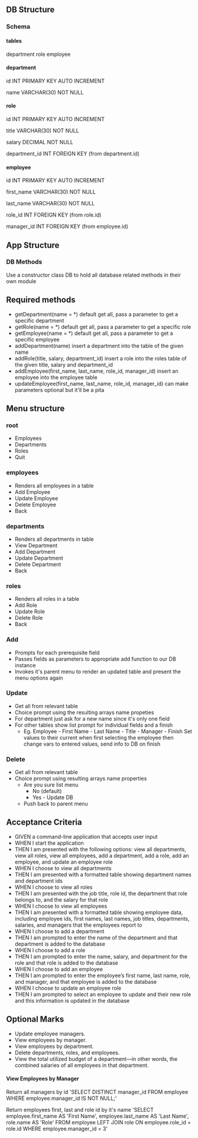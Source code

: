 ## DB Structure

### Schema

#### tables

department  role    employee

#### department

id INT PRIMARY KEY AUTO INCREMENT

name VARCHAR(30) NOT NULL


#### role

id INT PRIMARY KEY AUTO INCREMENT

title VARCHAR(30) NOT NULL

salary DECIMAL NOT NULL

department_id INT FOREIGN KEY (from department.id)

#### employee

id INT PRIMARY KEY AUTO INCREMENT

first_name VARCHAR(30) NOT NULL

last_name VARCHAR(30) NOT NULL

role_id INT FOREIGN KEY (from role.id)

manager_id INT FOREIGN KEY (from employee.id)


## App Structure

### DB Methods

Use a constructor class DB to hold all database related methods in their own module

## Required methods

- getDepartment(name = *) default get all, pass a parameter to get a specific department
- getRole(name = *) default get all, pass a parameter to get a specific role
- getEmployee(name = *) default get all, pass a parameter to get a specific employee
- addDepartment(name) insert a department into the table of the given name
- addRole(title, salary, department_id) insert a role into the roles table of the given title, salary and department_id
- addEmployee(first_name, last_name, role_id, manager_id) insert an employee into the employee table
- updateEmployee(first_name, last_name, role_id, manager_id) can make parameters optional but it'll be a pita

## Menu structure

### root

- Employees
- Departments
- Roles
- Quit

### employees

- Renders all employees in a table
- Add Employee
- Update Employee
- Delete Employee
- Back

### departments

- Renders all departments in table
- View Department
- Add Department
- Update Department
- Delete Department
- Back

### roles

- Renders all roles in a table
- Add Role
- Update Role
- Delete Role
- Back

### Add

- Prompts for each prerequisite field
- Passes fields as parameters to appropriate add function to our DB instance
- Invokes it's parent menu to render an updated table and present the menu options again

### Update

- Get all from relevant table
- Choice prompt using the resulting arrays name propeties
- For department just ask for a new name since it's only one field
- For other tables show list prompt for individual fields and a finish
    - Eg. Employee
            - First Name
            - Last Name
            - Title
            - Manager
            - Finish
    Set values to their current when first selecting the employee then change vars to entered values, send info to DB on finish

### Delete

- Get all from relevant table
- Choice prompt using resulting arrays name properties
    - Are you sure list menu
        - No (default)
        - Yes - Update DB
    - Push back to parent menu

## Acceptance Criteria

- GIVEN a command-line application that accepts user input
- WHEN I start the application
- THEN I am presented with the following options: view all departments, view all roles, view all employees, add a department, add a role, add an employee, and update an employee role
- WHEN I choose to view all departments
- THEN I am presented with a formatted table showing department names and department ids
- WHEN I choose to view all roles
- THEN I am presented with the job title, role id, the department that role belongs to, and the salary for that role
- WHEN I choose to view all employees
- THEN I am presented with a formatted table showing employee data, including employee ids, first names, last names, job titles, departments, salaries, and managers that the employees report to
- WHEN I choose to add a department
- THEN I am prompted to enter the name of the department and that department is added to the database
- WHEN I choose to add a role
- THEN I am prompted to enter the name, salary, and department for the role and that role is added to the database
- WHEN I choose to add an employee
- THEN I am prompted to enter the employee’s first name, last name, role, and manager, and that employee is added to the database
- WHEN I choose to update an employee role
- THEN I am prompted to select an employee to update and their new role and this information is updated in the database

## Optional Marks

- Update employee managers.
- View employees by manager.
- View employees by department.
- Delete departments, roles, and employees.
- View the total utilized budget of a department—in other words, the combined salaries of all employees in that department.


#### View Employees by Manager



Return all managers by id
'SELECT DISTINCT manager_id FROM employee
WHERE employee.manager_id IS NOT NULL;'

Return employees first, last and role id by it's name
'SELECT employee.first_name AS 'First Name', employee.last_name AS 'Last Name', role.name AS 'Role' FROM employee
LEFT JOIN role ON employee.role_id = role.id
WHERE employee.manager_id = 3'